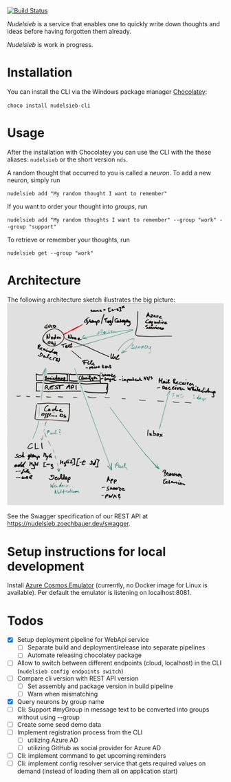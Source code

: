 [![Build Status](https://dev.azure.com/zoechbauer/Nudelsieb/_apis/build/status/dzoech.Nudelsieb?branchName=master)](https://dev.azure.com/zoechbauer/Nudelsieb/_build/latest?definitionId=2&branchName=master)

*Nudelsieb* is a service that enables one to quickly write down thoughts and ideas before having forgotten them already.

*Nudelsieb* is work in progress.

# Installation

You can install the CLI via the Windows package manager [Chocolatey](https://chocolatey.org/packages/nudelsieb-cli):

`choco install nudelsieb-cli`

# Usage


After the installation with Chocolatey you can use the CLI with the these aliases: `nudelsieb` or the short version `nds`.

A random thought that occurred to you is called a *neuron*. To add a new neuron, simply run

```
nudelsieb add "My random thought I want to remember"
```

If you want to order your thought into *groups*, run 
```
nudelsieb add "My random thoughts I want to remember" --group "work" --group "support"
```

To retrieve or remember your thoughts, run
```
nudelsieb get --group "work"
```

# Architecture

The following architecture sketch illustrates the big picture:
![Architecture sketch from first brainstorming session](misc/brainstorming/brainstormin-v1.jpeg "Architecture sketch")

See the Swagger specification of our REST API at https://nudelsieb.zoechbauer.dev/swagger.

# Setup instructions for local development
Install [Azure Cosmos Emulator](https://aka.ms/cosmosdb-emulator) (currently, no Docker image for Linux is available). Per default the emulator is listening on localhost:8081.

# Todos
- [X] Setup deployment pipeline for WebApi service
  - [ ] Separate build and deployment/release into separate pipelines
  - [ ] Automate releasing chocolatey package
- [ ] Allow to switch between different endpoints (cloud, localhost) in the CLI (`nudelsieb config endpoints switch`)
- [ ] Compare cli version with REST API version
  - [ ] Set assembly and package version in build pipeline
  - [ ] Warn when mismatching
- [X] Query neurons by group name
- [ ] Cli: Support #myGroup in message text to be converted into groups without using --group 
- [ ] Create some seed demo data
- [ ] Implement registration process from the CLI 
  - [ ] utilizing Azure AD
  - [ ] utilizing GitHub as social provider for Azure AD
- [ ] Cli: implement command to get upcoming reminders
- [ ] Cli: implement config resolver service that gets required values on demand (instead of loading them all on application start)